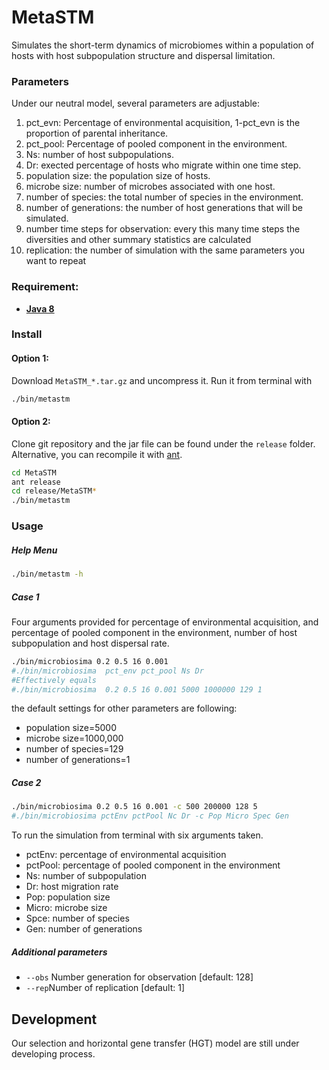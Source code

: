 # MetaSTM

Simulates the short-term dynamics of microbiomes within a population of hosts with host subpopulation structure and dispersal limitation.


### Parameters

Under our neutral model, several parameters are adjustable:
  1. pct_evn: Percentage of environmental acquisition, 1-pct_evn is the proportion of parental inheritance.
  2. pct_pool: Percentage of pooled component in the environment.
  3. Ns: number of host subpopulations.
  4. Dr: exected percentage of hosts who migrate within one time step.
  5. population size: the population size of hosts.
  6. microbe size: number of microbes associated with one host.
  7. number of species: the total number of species in the environment.
  8. number of generations: the number of host generations that will be simulated.
  9. number time steps for observation: every this many time steps the diversities and other summary statistics are calculated
  10. replication: the number of simulation with the same parameters you want to repeat  


### Requirement:
   * [**Java 8**](https://www.java.com/)

### Install
#### Option 1:
Download `MetaSTM_*.tar.gz` and uncompress it. Run it from terminal with
```bash
./bin/metastm
```

#### Option 2:
Clone git repository and the jar file can be found under the `release` folder.
Alternative, you can recompile it with [ant](http://ant.apache.org/).
```bash
cd MetaSTM
ant release
cd release/MetaSTM*
./bin/metastm
```


### Usage
##### Help Menu
```bash
./bin/metastm -h
```

##### Case 1

Four arguments provided for percentage of environmental acquisition, and percentage of pooled component in the environment, number of host subpopulation and host dispersal rate.
```bash
./bin/microbiosima 0.2 0.5 16 0.001
#./bin/microbiosima  pct_env pct_pool Ns Dr
#Effectively equals
#./bin/microbiosima  0.2 0.5 16 0.001 5000 1000000 129 1
```
the default settings for other parameters are following:
  - population size=5000
  - microbe size=1000,000
  - number of species=129
  - number of generations=1

##### Case 2

```bash
./bin/microbiosima 0.2 0.5 16 0.001 -c 500 200000 128 5
#./bin/microbiosima pctEnv pctPool Nc Dr -c Pop Micro Spec Gen
```
To run the simulation from terminal with six arguments taken.
- pctEnv: percentage of environmental acquisition
- pctPool: percentage of pooled component in the environment
- Ns: number of subpopulation
- Dr: host migration rate
- Pop: population size
- Micro: microbe size
- Spce: number of species
- Gen: number of generations



##### Additional parameters
  - `--obs` Number generation for observation [default: 128]
  - `--rep`Number of replication [default: 1]




## Development

Our selection and horizontal gene transfer (HGT) model are still under developing process.
